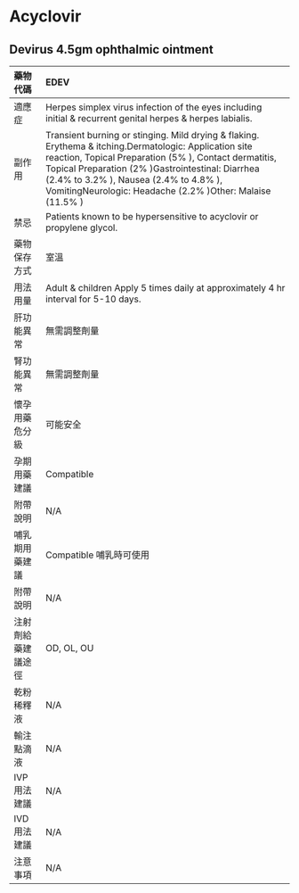 # Acyclovir

## Devirus 4.5gm ophthalmic ointment

| 藥物代碼           | EDEV                                                                                                                                                                                                                                                                                                                      |
|:-------------------|:--------------------------------------------------------------------------------------------------------------------------------------------------------------------------------------------------------------------------------------------------------------------------------------------------------------------------|
| 適應症             | Herpes simplex virus infection of the eyes including initial & recurrent genital herpes & herpes labialis.                                                                                                                                                                                                                |
| 副作用             | Transient burning or stinging. Mild drying & flaking. Erythema & itching.Dermatologic: Application site reaction, Topical Preparation (5% ), Contact dermatitis, Topical Preparation (2% )Gastrointestinal: Diarrhea (2.4% to 3.2% ), Nausea (2.4% to 4.8% ), VomitingNeurologic: Headache (2.2% )Other: Malaise (11.5% ) |
| 禁忌               | Patients known to be hypersensitive to acyclovir or propylene glycol.                                                                                                                                                                                                                                                     |
| 藥物保存方式       | 室溫                                                                                                                                                                                                                                                                                                                      |
| 用法用量           | Adult & children Apply 5 times daily at approximately 4 hr interval for 5-10 days.                                                                                                                                                                                                                                        |
| 肝功能異常         | 無需調整劑量                                                                                                                                                                                                                                                                                                              |
| 腎功能異常         | 無需調整劑量                                                                                                                                                                                                                                                                                                              |
| 懷孕用藥危分級     | 可能安全                                                                                                                                                                                                                                                                                                                  |
| 孕期用藥建議       | Compatible                                                                                                                                                                                                                                                                                                                |
| 附帶說明           | N/A                                                                                                                                                                                                                                                                                                                       |
| 哺乳期用藥建議     | Compatible 哺乳時可使用                                                                                                                                                                                                                                                                                                   |
| 附帶說明           | N/A                                                                                                                                                                                                                                                                                                                       |
| 注射劑給藥建議途徑 | OD, OL, OU                                                                                                                                                                                                                                                                                                                |
| 乾粉稀釋液         | N/A                                                                                                                                                                                                                                                                                                                       |
| 輸注點滴液         | N/A                                                                                                                                                                                                                                                                                                                       |
| IVP 用法建議       | N/A                                                                                                                                                                                                                                                                                                                       |
| IVD 用法建議       | N/A                                                                                                                                                                                                                                                                                                                       |
| 注意事項           | N/A                                                                                                                                                                                                                                                                                                                       |


